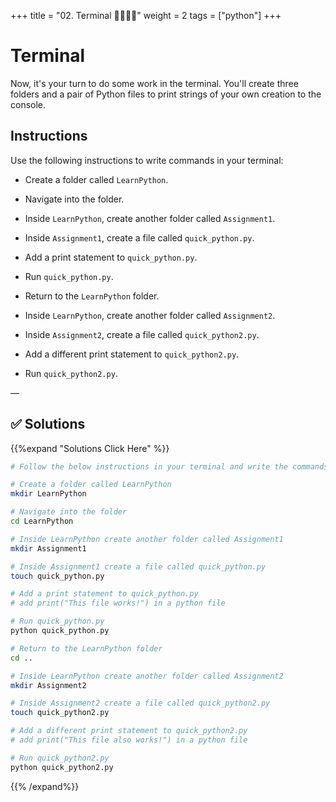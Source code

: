 +++
title = "02. Terminal 👩‍🎓👨‍🎓"
weight = 2
tags = ["python"] 
+++


# Terminal

Now, it's your turn to do some work in the terminal. You'll create three folders and a pair of Python files to print strings of your own creation to the console.

## Instructions

Use the following instructions to write commands in your terminal:

* Create a folder called `LearnPython`.

* Navigate into the folder.

* Inside `LearnPython`, create another folder called `Assignment1`.

* Inside `Assignment1`, create a file called `quick_python.py`.

* Add a print statement to `quick_python.py`.

* Run `quick_python.py`.

* Return to the `LearnPython` folder.

* Inside `LearnPython`, create another folder called `Assignment2`.

* Inside `Assignment2`, create a file called `quick_python2.py`.

* Add a different print statement to `quick_python2.py`.

* Run `quick_python2.py`.

—


## ✅ Solutions
{{%expand "Solutions Click Here" %}}
```bash
# Follow the below instructions in your terminal and write the commands below.

# Create a folder called LearnPython
mkdir LearnPython

# Navigate into the folder
cd LearnPython

# Inside LearnPython create another folder called Assignment1
mkdir Assignment1

# Inside Assignment1 create a file called quick_python.py
touch quick_python.py

# Add a print statement to quick_python.py
# add print("This file works!") in a python file

# Run quick_python.py
python quick_python.py

# Return to the LearnPython folder
cd ..

# Inside LearnPython create another folder called Assignment2
mkdir Assignment2

# Inside Assignment2 create a file called quick_python2.py
touch quick_python2.py

# Add a different print statement to quick_python2.py
# add print("This file also works!") in a python file

# Run quick_python2.py
python quick_python2.py
```
{{% /expand%}}

